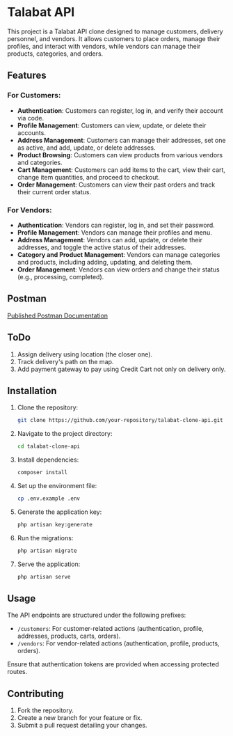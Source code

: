 # **Talabat API**

This project is a Talabat API clone designed to manage customers, delivery personnel, and vendors. It allows customers to place orders, manage their profiles, and interact with vendors, while vendors can manage their products, categories, and orders. 

## **Features**

### **For Customers:**
- **Authentication**: Customers can register, log in, and verify their account via code.
- **Profile Management**: Customers can view, update, or delete their accounts.
- **Address Management**: Customers can manage their addresses, set one as active, and add, update, or delete addresses.
- **Product Browsing**: Customers can view products from various vendors and categories.
- **Cart Management**: Customers can add items to the cart, view their cart, change item quantities, and proceed to checkout.
- **Order Management**: Customers can view their past orders and track their current order status.

### **For Vendors:**
- **Authentication**: Vendors can register, log in, and set their password.
- **Profile Management**: Vendors can manage their profiles and menu.
- **Address Management**: Vendors can add, update, or delete their addresses, and toggle the active status of their addresses.
- **Category and Product Management**: Vendors can manage categories and products, including adding, updating, and deleting them.
- **Order Management**: Vendors can view orders and change their status (e.g., processing, completed).

## **Postman**

[Published Postman Documentation](https://documenter.getpostman.com/view/30672560/2sAYJ4gzY8)

## **ToDo**

1. Assign delivery using location (the closer one).
2. Track delivery's path on the map.
3. Add payment gateway to pay using Credit Cart not only on delivery only.


## **Installation**

1. Clone the repository:
    ```bash
    git clone https://github.com/your-repository/talabat-clone-api.git
    ```
2. Navigate to the project directory:
    ```bash
    cd talabat-clone-api
    ```
3. Install dependencies:
    ```bash
    composer install
    ```
4. Set up the environment file:
    ```bash
    cp .env.example .env
    ```
5. Generate the application key:
    ```bash
    php artisan key:generate
    ```
6. Run the migrations:
    ```bash
    php artisan migrate
    ```
7. Serve the application:
    ```bash
    php artisan serve
    ```

## **Usage**

The API endpoints are structured under the following prefixes:
- `/customers`: For customer-related actions (authentication, profile, addresses, products, carts, orders).
- `/vendors`: For vendor-related actions (authentication, profile, products, orders).

Ensure that authentication tokens are provided when accessing protected routes.


## **Contributing**

1. Fork the repository.
2. Create a new branch for your feature or fix.
3. Submit a pull request detailing your changes.

